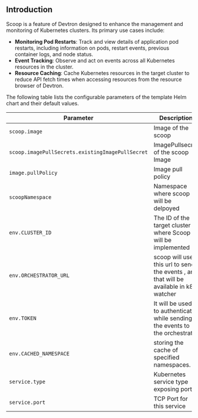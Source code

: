 ## Introduction
 Scoop is a feature of Devtron designed to enhance the management and monitoring of Kubernetes clusters. Its primary use cases include:
 - **Monitoring Pod Restarts**: Track and view details of application pod restarts, including information on pods, restart events, previous container logs, and node status.
 - **Event Tracking**: Observe and act on events across all Kubernetes resources in the cluster.
 - **Resource Caching**: Cache Kubernetes resources in the target cluster to reduce API fetch times when accessing resources from the resource browser of Devtron.

The following table lists the configurable parameters of the template Helm chart and their default values.

| Parameter                  | Description                                     | Default                                                    |
| -----------------------    | ---------------------------------------------   | ---------------------------------------------------------- |
| `scoop.image`         | Image of the scoop                               | `devtroninc.azurecr.io/scoop:187a41b0-629-25109`                                 |
| `scoop.imagePullSecrets.existingImagePullSecret`                | ImagePullsecret of the scoop Image                                 |                                                     |
| `image.pullPolicy`         | Image pull policy                               | `Always` |
| `scoopNamespace`   | Namespace where scoop will be delpoyed |    |
| `env.CLUSTER_ID`         |  The ID of the target cluster where Scoop will be implemented  |         |
| `env.ORCHESTRATOR_URL`             | scoop will use this url to send the events , and that will be available in k8s watcher|  |
| `env.TOKEN`             |  It will be used to authenticate while sending the events to the orchestrator|                                                  |
| `env.CACHED_NAMESPACE`             |  storing the cache of specified namespaces.  | ` it will store the cache of all the namespaces`   
| `service.type`             | Kubernetes service type exposing port                  | `ClusterIP`                                                 |
| `service.port`             | TCP Port for this service                       |        80                                    |




